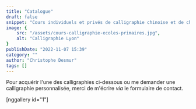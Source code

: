 ```yaml
---
title: "Catalogue"
draft: false
snippet: "Cours individuels et privés de calligraphie chinoise et de chinois."
image: {
    src: "/assets/cours-calligraphie-ecoles-primaires.jpg",
    alt: "Calligraphie Lyon"
}
publishDate: "2022-11-07 15:39"
category: ""
author: "Christophe Desmur"
tags: []
---
```



Pour acquérir l'une des calligraphies ci-dessous ou me demander une calligraphie personnalisée, merci de m'écrire _via_ le formulaire de contact.

\[nggallery id="1"\]
